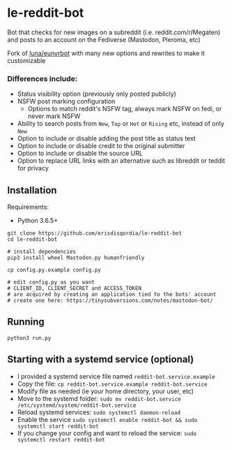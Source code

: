 # le-reddit-bot

Bot that checks for new images on a subreddit (i.e. reddit.com/r/Megaten) and posts to an account on the Fediverse (Mastodon, Pleroma, etc)

Fork of [luna/eunvrbot](https://gitlab.com/luna/eunvrbot/-/tree/master) with many new options and rewrites to make it customizable

### Differences include:
- Status visibility option (previously only posted publicly)
- NSFW post marking configuration
  - Options to match reddit's NSFW tag, always mark NSFW on fedi, or never mark NSFW
- Ability to search posts from `New`, `Top` or `Hot` or `Rising` etc, instead of only `New`
- Option to include or disable adding the post title as status text
- Option to include or disable credit to the original submitter
- Option to include or disable the source URL
- Option to replace URL links with an alternative such as libreddit or teddit for privacy

## Installation

Requirements:
 - Python 3.6.5+

```
git clone https://github.com/erisdisqordia/le-reddit-bot
cd le-reddit-bot

# install dependencies
pip3 install wheel Mastodon.py humanfriendly

cp config.py.example config.py

# edit config.py as you want
# CLIENT_ID, CLIENT_SECRET and ACCESS_TOKEN
# are acquired by creating an application tied to the bots' account
# create one here: https://tinysubversions.com/notes/mastodon-bot/
```

## Running

```
python3 run.py
```

## Starting with a systemd service (optional)

- I provided a systemd service file named `reddit-bot.service.example`
- Copy the file: `cp reddit-bot.service.example reddit-bot.service`
- Modify file as needed (ie your home directory, your user, etc)  
- Move to the systemd folder: `sudo mv reddit-bot.service /etc/systemd/system/reddit-bot.service`
- Reload systemd services: `sudo systemctl daemon-reload`   
- Enable the service `sudo systemctl enable reddit-bot && sudo systemctl start reddit-bot`   
- If you change your config and want to reload the service: `sudo systemctl restart reddit-bot`

